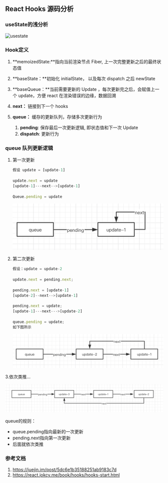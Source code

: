 ## React Hooks 源码分析

### useState的浅分析 

![usestate](/Users/luowen/Documents/学习文档/Daily-Study-Share/static/usestate.png)

### Hook定义

1. **memoizedState:**指向当前渲染节点 Fiber, 上一次完整更新之后的最终状态值

2. **baseState：**初始化 initialState， 以及每次 dispatch 之后 newState

3. **baseQueue：**当前需要更新的 Update ，每次更新完之后，会赋值上一个 update，方便 react 在渲染错误的边缘，数据回溯
4. **next：**  链接到下一个 hooks
5. **queue：** 缓存的更新队列，存储多次更新行为
   1. **pending**: 保存最后一次更新逻辑, 即状态值和下一次 Update
   2. **dispatch**: 更新行为

### queue 队列更新逻辑

1. 第一次更新

   ```javascript
   假设 update = [update-1]
   
   update.next = update
   [update-1]---next-->[update-1]
   
   Queue.pending = update
   ```

   ![](./1.png)

2. 第二次更新

   ```javascript
   假设：update = update-2
   
   update.next = pending.next;
   
   pending.next = [update-1]
   [update-2]--next-->[update-1]
   
   pending.next = update;
   [update-1]---next--->[update-2]
   
   queue.pending = update;
   如下图所示
   ```

   ![](./2.png)

3.依次类推...

![](./3.png)

queue的规则：

- queue.pending指向最新的一次更新
- pending.next指向第一次更新
- 后面就依次类推



### 参考文档

1. https://juejin.im/post/5dc6e1b35188251ab9183c7d
2. https://react.jokcy.me/book/hooks/hooks-start.html